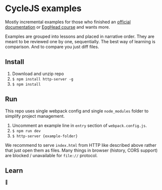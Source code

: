 # CycleJS examples

Mostly incremental examples for those who finished an [official documentation](http://cycle.js.org/getting-started.html)
or [EggHead course](https://egghead.io/lessons/rxjs-overview-of-cycle-js) and wants more.

Examples are grouped into lessons and placed in narrative order.
They are meant to be reviewed one by one, sequentially.
The best way of learning is comparison. And to compare you just diff files.

## Install

1. Download and unzip repo
2. `$ npm install http-server -g`
3. `$ npm install`

## Run

This repo uses single webpack config and single `node_modules` folder to simplify project management.

1. Uncomment an example line in `entry` section of `webpack.config.js`.
2. `$ npm run dev`
3. `$ http-server {example-folder}`

We recommend to serve `index.html` from HTTP like described above rather that just open them as files.
Many things in browser (history, CORS support) are blocked / unavailable for `file://` protocol.

## Learn

:turtle: